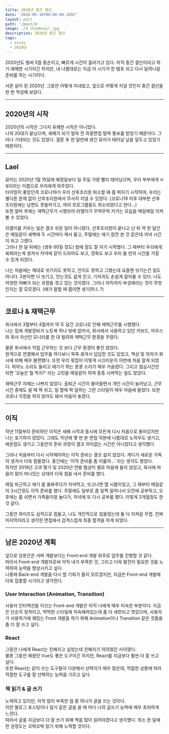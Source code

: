 ```yaml
---
title: 2020년 중간 결산
date: '2020-05-10T09:00:00.169Z'
layout: post
path: '/post/4'
image: ./4_thumbnail.jpg
description: 2020년 중간 결산
tags:
  - essay
  - 2020년
---
```


<!--more-->

2020년도 벌써 5월 중순이고, 빠르게 시간이 흘러가고 있다.
아직 중간 결산이라고 하기 애매한 시기이긴 하지만, 내 나름대로는 지금 이 시기가 한 템포 쉬고 다시 달려나갈 준비를 하는 시기이다.

서른 살이 된 2020년. 그동안 어떻게 지내왔고, 앞으로 어떻게 지낼 것인지 중간 결산을 한 번 작성해 보았다.

---

## 2020년의 시작

2020년의 시작은 그다지 유쾌한 시작은 아니었다.  
나의 20대가 끝났으며, 새해가 되기 얼마 전 최종면접 탈락 통보를 받았기 때문이다.
그러나 기대되는 것도 있었다. 결혼 후 한 달만에 생긴 묘미가 태어날 날을 앞두고 있었기 때문이다.

---

## Lael

묘미는 2020년 1월 15일에 예정일보다 일 주일 가량 빨리 태어났으며, 우리 부부에게 `라엘`이라는 이름으로 우리에게 와주었다.  
타이밍이 좋았던게 코로나19가 우리 산후조리원 퇴소할 때 쯤 퍼지기 시작하여, 우리는 별다른 문제 없이 산후조리원에서 무사히 지낼 수 있었다.
(코로나19 이후 대부분 산후조리원에는 남편도 못들어가고, 여러 프로그램들도 취소되었다고 한다...)  
또한 얼마 후에는 재택근무가 시행되어 라엘이가 무럭무럭 커가는 모습을 매일매일 지켜볼 수 있었다.

라엘이를 키우는 일은 결코 쉬운 일이 아니였다. 산후조리원이 끝나고 난 뒤 약 한 달간은 매일같이 새벽에 두 시간마다 깨서 울고,
주말에는 애기 잠깐 본 것 같은데 저녁 시간이 되고 그랬다.  
그러나 한 달 뒤에는 (생후 60일 정도) 밤에 잠도 잘 자기 시작했다. 그 때부터 우리에게 육퇴라는게 생겨서
저녁에 같이 드라마도 보고, 영화도 보고 우리 둘 만의 시간을 가질 수 있게 되었다.

나는 처음에는 제대로 씻기지도 못하고, 안지도 못하고 그랬는데 요즘엔 씻기는건 일도 아니다.
5분이면 다 씻기고, 안는것도 쉽게 안고, 기저귀도 손쉽게 갈아줄 수 있다.
나도 어엿한 아빠가 되는 과정을 겪고 있는 것이였다.
그러나 아직까지 부성애라는 것이 무엇인지는 잘 모르겠다. (애가 말할 때 쯤이면 생기려나..?)

---

## 코로나 & 재택근무

회사에서 3월부터 4월까지 약 두 달간 코로나로 인해 재택근무를 시행했다.  
나는 집에 개발장비가 노트북 하나 밖에 없어서, 회사에서 사용하고 있던 키보드, 마우스와 회사 자산인 모니터를 한 대 빌려와 재택근무 환경을 꾸렸다.

물론 회사에서 직접 근무하는 것 보다 근무 환경이 좋진 않았다.  
원격으로 연결해서 업무를 하다보니 뚝뚝 끊겨서 답답한 것도 있었고, 책상 및 의자가 회사에 비해 매우 불편했다.
또한 우리 윗집이 이렇게 시끄러운지 이번에 처음 알게 되었다. 피아노 소리도 들리고 애기가 뛰는 쿵쿵 소리가 매우 거슬렸다.
그리고 점심시간만 되면 '오늘은 뭘 먹지?' 라는 고민을 매일같이 하여 종종 시켜먹는 일도 많았다.

재택근무 자체는 나쁘지 않았다. 출퇴근 시간이 줄어들면서 개인 시간이 늘어났고,
근무 시간 중에도 쉴 때 팍 쉬고, 일 할때 팍 일하는 그런 스타일이 매우 마음에 들었다.
또한 코로나 걱정을 하지 않아도 돼서 마음이 놓였다.

---

## 이직

작년 11월부터 준비하던 이직은 새해 시작과 동시에 모든게 다시 처음으로 돌아갔지만 나는 포기하지 않았다.
그래도 작년에 몇 번 본 면접 덕분에 나름대로 노하우도 생기고, 배운점도 생기고 그동안의 준비 과정이 결코 의미없는 시간은 아니었다고 생각했다.

그러나 처음부터 다시 시작해야하는 이직 준비는 결코 쉽지 않았다. 게다가 새로운 가족이 생겨서 더욱 힘들었다.
중간에는 '이직 준비를 좀 미룰까...' 라는 생각도 했었다.  
하지만 2019년 고과 평가 및 2020년 연봉 협상이 별로 마음에 들지 않았고, 회사에 마음이 많이 떠나있는 상태라 더욱 힘을 내서 준비를 했다.

매일 퇴근하고 애기 좀 돌봐주다가 저녁먹고, 씻고나면 열 시쯤이었고, 그 때부터 매일같이 3시간정도 이직 준비를 했다.
주말에도 일부로 좀 일찍 일어나서 오전에 공부하고, 오후에는 좀 쉬면서 가족들이랑 놀다가, 저녁에 또 다시 공부를 했다.
이렇게 3개월정도 한 것 같다.

그동안 와이프도 심적으로 힘들고, 나도 개인적으로 힘들었는데 둘 다 지쳐갈 무렵.
진짜 마지막이라고 생각한 면접에서 감격스럽게 최종 합격을 하게 되었다.

---

## 남은 2020년 계획

앞으로 당분간은 서버 개발보다는 Front-end 개발 위주로 업무를 진행할 것 같다.  
따라서 Front-end 개발자로써 아직 내가 부족한 것, 그리고 더욱 발전이 필요한 것을 노력하여 능력을 향상시키고 싶다.  
나중에 Back-end 개발을 다시 할 기회가 올지 모르겠지만, 지금은 Front-end 개발에 더욱 집중할 시기라고 생각한다.

### User Interaction (Animation, Transition)

사용자 인터렉션을 이끄는 Front-end 개발은 아직 나에게 매우 미숙한 부분이다.
지금은 단순히 정적이고, 딱딱한 스타일에 익숙해져있는데
좀 더 세련되고 멋있으며, 사용자가 사용하기에 재밌는 Front 개발을 하기 위해 Animation이나 Transition 같은 것들을 좀 더 잘 쓰고 싶다.

### React

그동안 나에게 React는 친해지고 싶었는데 친해지기 어려웠던 사이였다.  
물론 그동안 해왔던 Vue도 좋은 도구이긴 하지만, React를 지금보다 훨씬 더 잘 쓰고 싶다.  
또한 React는 같이 쓰는 도구들이 다양해서 선택지가 매우 많은데, 적절한 상황에 따라 적절한 도구를 잘 선택하는 능력을 기르고 싶다.

### 책 읽기 & 글 쓰기

노력하고 있지만, 아직 많이 부족한 점 중 하나가 글을 쓰는 것이다.  
이런 블로그 포스팅이나 일기 같은 글을 쓸 때 마다 나의 글쓰기 능력에 매우 초라하게 느낀다.  
따라서 글을 지금보다 더 잘 쓰기 위해 책을 많이 읽어야겠다고 생각했다.
최소 한 달에 한 권정도는 꼬박꼬박 읽기 위해 노력할 것이다.
